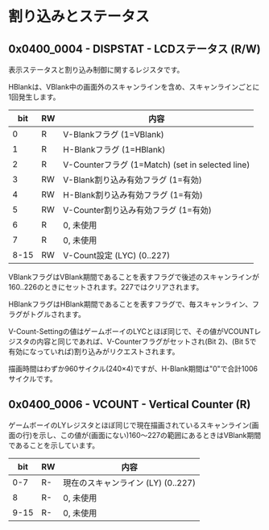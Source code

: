 # 割り込みとステータス

## 0x0400_0004 - DISPSTAT - LCDステータス (R/W)

表示ステータスと割り込み制御に関するレジスタです。

HBlankは、VBlank中の画面外のスキャンラインを含め、スキャンラインごとに1回発生します。

 bit | RW | 内容
---- | ---- | ----
0    | R | V-Blankフラグ (1=VBlank)
1    | R | H-Blankフラグ (1=HBlank)
2    | R | V-Counterフラグ (1=Match)  (set in selected line)
3    | RW | V-Blank割り込み有効フラグ         (1=有効)
4    | RW | H-Blank割り込み有効フラグ         (1=有効)
5    | RW | V-Counter割り込み有効フラグ       (1=有効)
6    | R | 0, 未使用
7    | R | 0, 未使用
8-15 | RW | V-Count設定 (LYC)      (0..227)

VBlankフラグはVBlank期間であることを表すフラグで後述のスキャンラインが160..226のときにセットされます。227ではクリアされます。

HBlankフラグはHBlank期間であることを表すフラグで、毎スキャンライン、フラグがトグルされます。

V-Count-Settingの値はゲームボーイのLYCとほぼ同じで、その値がVCOUNTレジスタの内容と同じであれば、V-Counterフラグがセットされ(Bit 2)、(Bit 5で有効になっていれば)割り込みがリクエストされます。

描画時間はわずか960サイクル(240×4)ですが、H-Blank期間は"0"で合計1006サイクルです。

## 0x0400_0006 - VCOUNT - Vertical Counter (R)

ゲームボーイのLYレジスタとほぼ同じで現在描画されているスキャンライン(画面の行)を示し、この値が(画面にない)160～227の範囲にあるときはVBlank期間であることを示しています。

 bit | RW | 内容
---- | ---- | ----
0-7  | R- | 現在のスキャンライン (LY) (0..227)
8    | R- | 0, 未使用
9-15 | R- | 0, 未使用

